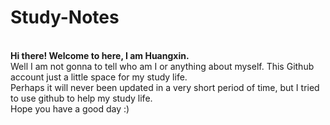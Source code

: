 # Study-Notes
<br>
<strong>Hi there! Welcome to here, I am Huangxin.</strong>
<br>
Well I am not gonna to tell who am I or anything about myself. This Github account just a little space for my study life.
<br>
Perhaps it will never been updated in a very short period of time, but I tried to use github to help my study life.
<br>
Hope you have a good day :)
<br>
